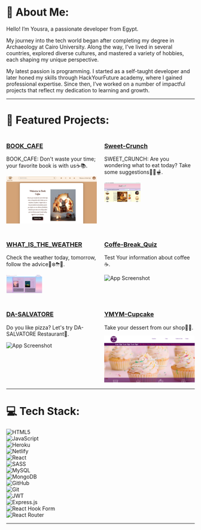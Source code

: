 # 💫 About Me:
Hello! I’m Yousra, a passionate developer from Egypt.  

My journey into the tech world began after completing my degree in Archaeology at Cairo University. Along the way, I’ve lived in several countries, explored diverse cultures, and mastered a variety of hobbies, each shaping my unique perspective.  

My latest passion is programming. I started as a self-taught developer and later honed my skills through HackYourFuture academy, where I gained professional expertise. Since then, I’ve worked on a number of impactful projects that reflect my dedication to learning and growth.  

---

# 🚀 Featured Projects:


<div style="display: flex; flex-wrap: wrap; gap: 20px;">

  <!-- Project 1 -->
  <div style="width: 48%;">
    <h3><a href="https://github.com/YousraElmag/cohort48-project-group-B">BOOK_CAFE</a></h3>
    <p>BOOK_CAFE: Don't waste your time; your favorite book is with us☕️📚.</p>
    <img src="assets/Screenshot%202024-11-29%20at%2013.03.15.png" alt="App Screenshot" style="width: 100%; max-width: 250px;"/>
  </div>

  <!-- Project 2 -->
  <div style="width: 48%;">
    <h3><a href="https://github.com/YousraElmag/Sweet-Crunch-recipe-app">Sweet-Crunch</a></h3>
    <p>SWEET_CRUNCH: Are you wondering what to eat today? Take some suggestions🥗🥘🫕.</p>
    <img src="assets/Screenshot%202024-11-29%20at%2013.46.10.png" alt="App Screenshot" style="width: 40%; max-width: 250px;"/>
  </div>

  <!-- Project 3 -->
  <div style="width: 48%;">
    <h3><a href="https://github.com/YousraElmag/WHAT_IS_THE-WEATHER?tab=readme-ov-file">WHAT_IS_THE_WEATHER</a></h3>
    <p>Check the weather today, tomorrow, follow the advice🌛❄️⛈🌝.</p>
    <img src="assets/Screenshot%202024-11-29%20at%2013.47.01.png" alt="App Screenshot" style="width: 40%; max-width: 250px;"/>
  </div>

  <!-- Project 4 -->
  <div style="width: 48%;">
    <h3><a href="https://github.com/YousraElmag/hyf-c48-w2-browsers-quiz-app-coffee-break">Coffe-Break_Quiz</a></h3>
    <p>Test Your information about coffee☕️.</p>
    <img src="assets/Screenshot%202024-11-29%20at%2013.47.40.png" alt="App Screenshot" style="width: 100%; max-width: 250px;"/>
  </div>

  <!-- Project 5 -->
  <div style="width: 48%;">
    <h3><a href="https://github.com/YousraElmag/DA-SALVATORE">DA-SALVATORE</a></h3>
    <p>Do you like pizza? Let's try DA-SALVATORE Restaurant🍕.</p>
    <img src="assets/Screenshot%202024-11-29%20at%2013.48.44.png" alt="App Screenshot" style="width: 100%; max-width: 250px;"/>
  </div>

  <!-- Project 6 -->
  <div style="width: 48%;">
    <h3><a href="https://github.com/YousraElmag/YMYM-cupcake">YMYM-Cupcake</a></h3>
    <p>Take your dessert from our shop🍰🧁.</p>
    <img src="assets/Screenshot%202024-11-29%20at%2013.48.26.png" alt="App Screenshot" style="width: 100%; max-width: 250px;"/>
  </div>

</div>


---

# 💻 Tech Stack:
![HTML5](https://img.shields.io/badge/html5-%23E34F26.svg?style=for-the-badge&logo=html5&logoColor=white)  
![JavaScript](https://img.shields.io/badge/javascript-%23323330.svg?style=for-the-badge&logo=javascript&logoColor=%23F7DF1E)  
![Heroku](https://img.shields.io/badge/heroku-%23430098.svg?style=for-the-badge&logo=heroku&logoColor=white)  
![Netlify](https://img.shields.io/badge/netlify-%23000000.svg?style=for-the-badge&logo=netlify&logoColor=#00C7B7)  
![React](https://img.shields.io/badge/react-%2320232a.svg?style=for-the-badge&logo=react&logoColor=%2361DAFB)  
![SASS](https://img.shields.io/badge/SASS-hotpink.svg?style=for-the-badge&logo=SASS&logoColor=white)  
![MySQL](https://img.shields.io/badge/mysql-4479A1.svg?style=for-the-badge&logo=mysql&logoColor=white)  
![MongoDB](https://img.shields.io/badge/MongoDB-%234ea94b.svg?style=for-the-badge&logo=mongodb&logoColor=white)  
![GitHub](https://img.shields.io/badge/github-%23121011.svg?style=for-the-badge&logo=github&logoColor=white)  
![Git](https://img.shields.io/badge/git-%23F05033.svg?style=for-the-badge&logo=git&logoColor=white)  
![JWT](https://img.shields.io/badge/JWT-black?style=for-the-badge&logo=JSON%20web%20tokens)  
![Express.js](https://img.shields.io/badge/express.js-%23404d59.svg?style=for-the-badge&logo=express&logoColor=%2361DAFB)  
![React Hook Form](https://img.shields.io/badge/React%20Hook%20Form-%23EC5990.svg?style=for-the-badge&logo=reacthookform&logoColor=white)  
![React Router](https://img.shields.io/badge/React_Router-CA4245?style=for-the-badge&logo=react-router&logoColor=white)  

---

